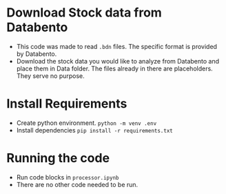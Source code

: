 # Download Stock data from Databento
- This code was made to read `.bdn` files. The specific format is provided by Databento.
- Download the stock data you would like to analyze from Databento and place them in Data folder. The files already in there are placeholders. They serve no purpose.
# Install Requirements
- Create python environment. `python -m venv .env`
- Install dependencies `pip install -r requirements.txt`
# Running the code
- Run code blocks in `processor.ipynb`
- There are no other code needed to be run.
